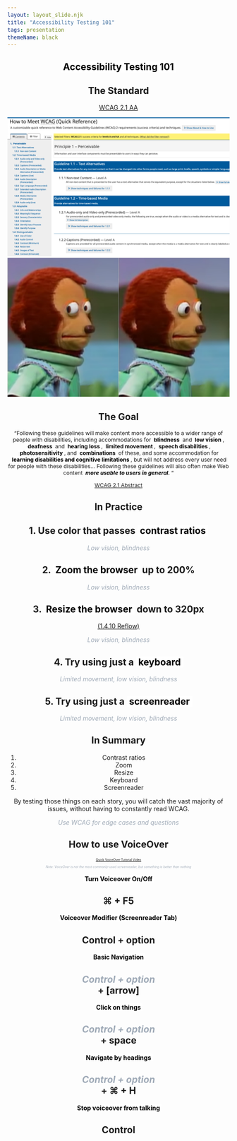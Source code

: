 ```yaml
---
layout: layout_slide.njk
title: "Accessibility Testing 101"
tags: presentation
themeName: black
---
```


<style>
  section {
    text-align: center
  }

  strong {
    /* color: #42affa; */
    /* color: #bcb0f9; */
    background: rgba(255, 255, 255, .95);
    color: black;
    padding: 0 .25em;
  }

  em {
    color: #9FAAB7;
  }

  footer {
    font-size: .5em;
  }

  .small {
    font-size: .875em;
  }
  </style>

<section>

# **Accessibility Testing 101**

</section>

<section>

# The Standard

[WCAG 2.1 AA](https://www.w3.org/WAI/WCAG21/quickref/?currentsidebar=%23col_customize&levels=aaa)

</section>

<section>
<img src="../images/a11y-testing-101/wcag-example.png">
</section>

<section>
<img src="../images/a11y-testing-101/side-eye.png">
</section>

<section>

# The Goal

</section>

<section  class="small">

“Following these guidelines will make content more accessible to a wider range of people with disabilities, including accommodations for **blindness** and **low vision**, **deafness** and **hearing loss**, **limited movement**, **speech disabilities**, **photosensitivity**, and **combinations** of these, and some accommodation for **learning disabilities and cognitive limitations**, but will not address every user need for people with these disabilities... Following these guidelines will also often make Web content _**more usable to users in general.**_”

[WCAG 2.1 Abstract](https://www.w3.org/TR/WCAG21/#abstract-0)

</section>

<section>

# In Practice

</section>

<section>

## 1. Use color that passes **contrast&nbsp;ratios**

_Low vision, blindness_

</section>

<section>

## 2. **Zoom the browser** up to 200%

_Low vision, blindness_

</section>

<section>

## 3. **Resize the browser** down to 320px

[(1.4.10 Reflow)](https://www.w3.org/WAI/WCAG21/Understanding/reflow.html)

_Low vision, blindness_

</section>

<section>

## 4. Try using just a **keyboard**

_Limited movement, low vision, blindness_

</section>

<section>

## 5. Try using just a **screenreader**

_Limited movement, low vision, blindness_

</section>

<section>

# In Summary

</section>

<section>

1. Contrast ratios
2. Zoom
3. Resize
4. Keyboard
5. Screenreader

</section>

<section>

By testing those things on each story, you will catch the vast majority of issues, without having to constantly read WCAG.

_Use WCAG for edge cases and questions_

</section>

<section>

# How to use VoiceOver

<footer>

[Quick VoiceOver Tutorial Video](https://www.youtube.com/watch?v=5R-6WvAihms)

_Note: VoiceOver is not the most commonly-used screenreader, but something is better than nothing_

</footer>

</section>

<section>

**Turn Voiceover On/Off**

# ⌘ + F5

</section>

<section>

**Voiceover Modifier (Screenreader Tab)**

# Control + option

</section>

<section>

**Basic Navigation**

# _Control + option_ <br/> + [arrow]

</section>

<section>

**Click on things**

# _Control + option_ <br/> + space

</section>

<section>

**Navigate by headings**

# _Control + option_ <br/> + ⌘ + H

</section>

<section>

**Stop voiceover from talking**

# Control

</section>
